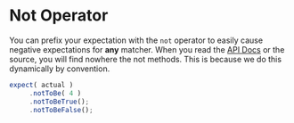 # Not Operator

You can prefix your expectation with the `not` operator to easily cause negative expectations for **any** matcher. When you read the [API Docs](http://apidocs.ortussolutions.com/testbox/2.1.0/index.html) or the source, you will find nowhere the not methods. This is because we do this dynamically by convention.

```javascript
expect( actual )
     .notToBe( 4 )
     .notToBeTrue();
     .notToBeFalse();
```
